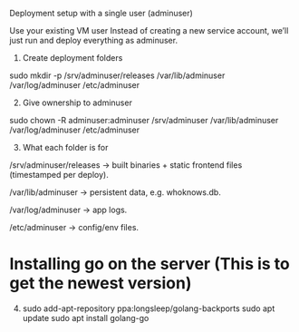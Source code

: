 Deployment setup with a single user (adminuser)

Use your existing VM user
Instead of creating a new service account, we’ll just run and deploy everything as adminuser.

1. Create deployment folders

sudo mkdir -p /srv/adminuser/releases /var/lib/adminuser /var/log/adminuser /etc/adminuser

2. Give ownership to adminuser

sudo chown -R adminuser:adminuser /srv/adminuser /var/lib/adminuser /var/log/adminuser /etc/adminuser

3. What each folder is for

/srv/adminuser/releases → built binaries + static frontend files (timestamped per deploy).

/var/lib/adminuser → persistent data, e.g. whoknows.db.

/var/log/adminuser → app logs.

/etc/adminuser → config/env files.

# Installing go on the server (This is to get the newest version)
4. sudo add-apt-repository ppa:longsleep/golang-backports
sudo apt update
sudo apt install golang-go